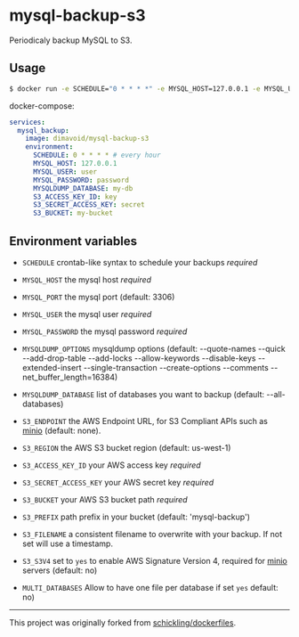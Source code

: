 

# mysql-backup-s3

Periodicaly backup MySQL to S3.

## Usage

```sh
$ docker run -e SCHEDULE="0 * * * *" -e MYSQL_HOST=127.0.0.1 -e MYSQL_USER=user -e MYSQL_PASSWORD=password -e MYSQLDUMP_DATABASE=my-db -e S3_ACCESS_KEY_ID=key -e S3_SECRET_ACCESS_KEY=secret -e S3_BUCKET=my-bucket dimavoid/mysql-backup-s3
```

docker-compose:

```yaml
services:
  mysql_backup:
    image: dimavoid/mysql-backup-s3
    environment:
      SCHEDULE: 0 * * * * # every hour
      MYSQL_HOST: 127.0.0.1
      MYSQL_USER: user
      MYSQL_PASSWORD: password
      MYSQLDUMP_DATABASE: my-db
      S3_ACCESS_KEY_ID: key
      S3_SECRET_ACCESS_KEY: secret
      S3_BUCKET: my-bucket
```

## Environment variables
- `SCHEDULE` crontab-like syntax to schedule your backups *required*
- `MYSQL_HOST` the mysql host *required*
- `MYSQL_PORT` the mysql port (default: 3306)
- `MYSQL_USER` the mysql user *required*
- `MYSQL_PASSWORD` the mysql password *required*
- `MYSQLDUMP_OPTIONS` mysqldump options (default: --quote-names --quick --add-drop-table --add-locks --allow-keywords --disable-keys --extended-insert --single-transaction --create-options --comments --net_buffer_length=16384)
- `MYSQLDUMP_DATABASE` list of databases you want to backup (default: --all-databases)
- `S3_ENDPOINT` the AWS Endpoint URL, for S3 Compliant APIs such as [minio](https://minio.io) (default: none).
- `S3_REGION` the AWS S3 bucket region (default: us-west-1)
- `S3_ACCESS_KEY_ID` your AWS access key *required*
- `S3_SECRET_ACCESS_KEY` your AWS secret key *required*
- `S3_BUCKET` your AWS S3 bucket path *required*
- `S3_PREFIX` path prefix in your bucket (default: 'mysql-backup')
- `S3_FILENAME` a consistent filename to overwrite with your backup. If not set will use a timestamp.

- `S3_S3V4` set to `yes` to enable AWS Signature Version 4, required for [minio](https://minio.io) servers (default: no)
- `MULTI_DATABASES` Allow to have one file per database if set `yes` default: no)

---

This project was originally forked from [schickling/dockerfiles](https://github.com/schickling/dockerfiles/tree/master/mysql-backup-s3).
